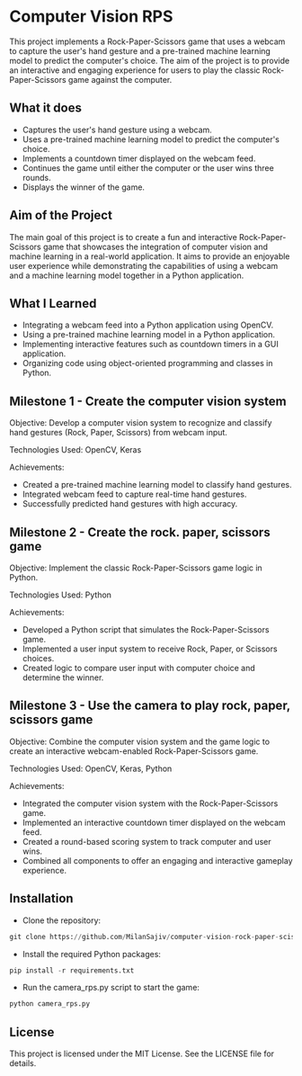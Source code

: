 # Computer Vision RPS
This project implements a Rock-Paper-Scissors game that uses a webcam to capture the user's hand gesture and a pre-trained machine learning model to predict the computer's choice. The aim of the project is to provide an interactive and engaging experience for users to play the classic Rock-Paper-Scissors game against the computer.

## What it does
- Captures the user's hand gesture using a webcam.
- Uses a pre-trained machine learning model to predict the computer's choice.
- Implements a countdown timer displayed on the webcam feed.
- Continues the game until either the computer or the user wins three rounds.
- Displays the winner of the game.
    
## Aim of the Project
The main goal of this project is to create a fun and interactive Rock-Paper-Scissors game that showcases the integration of computer vision and machine learning in a real-world application. It aims to provide an enjoyable user experience while demonstrating the capabilities of using a webcam and a machine learning model together in a Python application.

## What I Learned
- Integrating a webcam feed into a Python application using OpenCV.
- Using a pre-trained machine learning model in a Python application.
- Implementing interactive features such as countdown timers in a GUI application.
- Organizing code using object-oriented programming and classes in Python.

## Milestone 1 - Create the computer vision system
Objective: Develop a computer vision system to recognize and classify hand gestures (Rock, Paper, Scissors) from webcam input.

Technologies Used: OpenCV, Keras

Achievements:
- Created a pre-trained machine learning model to classify hand gestures.
- Integrated webcam feed to capture real-time hand gestures.
- Successfully predicted hand gestures with high accuracy.

## Milestone 2 - Create the rock. paper, scissors game
Objective: Implement the classic Rock-Paper-Scissors game logic in Python.

Technologies Used: Python

Achievements:
- Developed a Python script that simulates the Rock-Paper-Scissors game.
- Implemented a user input system to receive Rock, Paper, or Scissors choices.
- Created logic to compare user input with computer choice and determine the winner. 

## Milestone 3 - Use the camera to play rock, paper, scissors game
Objective: Combine the computer vision system and the game logic to create an interactive webcam-enabled Rock-Paper-Scissors game.

Technologies Used: OpenCV, Keras, Python

Achievements:
- Integrated the computer vision system with the Rock-Paper-Scissors game.
- Implemented an interactive countdown timer displayed on the webcam feed.
- Created a round-based scoring system to track computer and user wins.
- Combined all components to offer an engaging and interactive gameplay experience.

## Installation 
- Clone the repository:
```python
git clone https://github.com/MilanSajiv/computer-vision-rock-paper-scissors155
```

- Install the required Python packages:
```python
pip install -r requirements.txt
```

- Run the camera_rps.py script to start the game:
```python
python camera_rps.py
```

## License
This project is licensed under the MIT License. See the LICENSE file for details.
